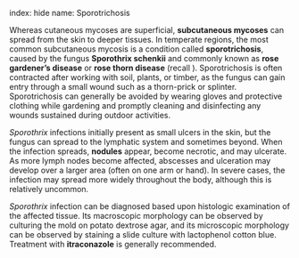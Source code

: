 index: hide
name: Sporotrichosis

Whereas cutaneous mycoses are superficial,  **subcutaneous mycoses** can spread from the skin to deeper tissues. In temperate regions, the most common subcutaneous mycosis is a condition called  **sporotrichosis**, caused by the fungus  **Sporothrix schenkii** and commonly known as  **rose gardener’s disease** or  **rose thorn disease** (recall ). Sporotrichosis is often contracted after working with soil, plants, or timber, as the fungus can gain entry through a small wound such as a thorn-prick or splinter. Sporotrichosis can generally be avoided by wearing gloves and protective clothing while gardening and promptly cleaning and disinfecting any wounds sustained during outdoor activities.

 *Sporothrix* infections initially present as small ulcers in the skin, but the fungus can spread to the lymphatic system and sometimes beyond. When the infection spreads,  **nodules** appear, become necrotic, and may ulcerate. As more lymph nodes become affected, abscesses and ulceration may develop over a larger area (often on one arm or hand). In severe cases, the infection may spread more widely throughout the body, although this is relatively uncommon.

 *Sporothrix* infection can be diagnosed based upon histologic examination of the affected tissue. Its macroscopic morphology can be observed by culturing the mold on potato dextrose agar, and its microscopic morphology can be observed by staining a slide culture with lactophenol cotton blue. Treatment with  **itraconazole** is generally recommended.
